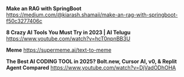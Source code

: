 **Make an RAG with SpringBoot**
https://medium.com/@kiarash.shamaii/make-an-rag-with-springboot-f50c3277406c

**8 Crazy AI Tools You Must Try in 2023 | AI Telugu**
https://www.youtube.com/watch?v=hcT0npnBB3U

**Meme**
https://supermeme.ai/text-to-meme

**The Best AI CODING TOOL in 2025? Bolt.new, Cursor AI, v0, & Replit Agent Compared**
https://www.youtube.com/watch?v=DjVadODhOHA

